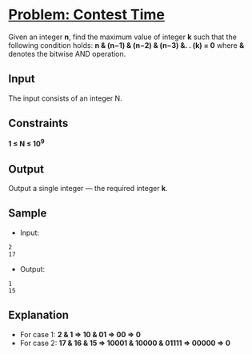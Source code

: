 # [Problem: Contest Time](https://my.newtonschool.co/playground/code/0vzuohqzxi2n)

Given an integer **n**, find the maximum value of integer **k** such that the following condition holds:
**n & (n−1) & (n−2) & (n−3) &. . (k) = 0** where **&** denotes the bitwise AND operation.

## Input

The input consists of an integer N.

## Constraints

**1 ≤ N ≤ 10<sup>9</sup>**

## Output

Output a single integer — the required integer **k**.

## Sample

- Input:
```
2
17
```

- Output:
```
1
15
```

## Explanation

- For case 1: **2 & 1 => 10 & 01 => 00 => 0** <br>
- For case 2: **17 & 16 & 15 => 10001 & 10000 & 01111 => 00000 => 0**
